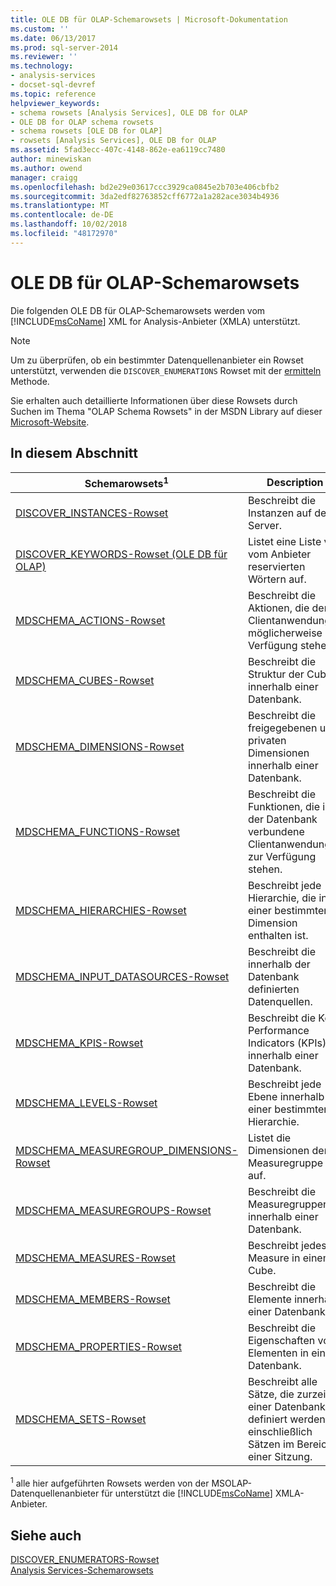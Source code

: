 ```yaml
---
title: OLE DB für OLAP-Schemarowsets | Microsoft-Dokumentation
ms.custom: ''
ms.date: 06/13/2017
ms.prod: sql-server-2014
ms.reviewer: ''
ms.technology:
- analysis-services
- docset-sql-devref
ms.topic: reference
helpviewer_keywords:
- schema rowsets [Analysis Services], OLE DB for OLAP
- OLE DB for OLAP schema rowsets
- schema rowsets [OLE DB for OLAP]
- rowsets [Analysis Services], OLE DB for OLAP
ms.assetid: 5fad3ecc-407c-4148-862e-ea6119cc7480
author: minewiskan
ms.author: owend
manager: craigg
ms.openlocfilehash: bd2e29e03617ccc3929ca0845e2b703e406cbfb2
ms.sourcegitcommit: 3da2edf82763852cff6772a1a282ace3034b4936
ms.translationtype: MT
ms.contentlocale: de-DE
ms.lasthandoff: 10/02/2018
ms.locfileid: "48172970"
---
```

# <a name="ole-db-for-olap-schema-rowsets"></a>OLE DB für OLAP-Schemarowsets
  Die folgenden OLE DB für OLAP-Schemarowsets werden vom [!INCLUDE[msCoName](../../../includes/msconame-md.md)] XML for Analysis-Anbieter (XMLA) unterstützt.  
  
> [!NOTE]  
>  Um zu überprüfen, ob ein bestimmter Datenquellenanbieter ein Rowset unterstützt, verwenden die `DISCOVER_ENUMERATIONS` Rowset mit der [ermitteln](../../xmla/xml-elements-methods-discover.md) Methode.  
  
 Sie erhalten auch detaillierte Informationen über diese Rowsets durch Suchen im Thema "OLAP Schema Rowsets" in der MSDN Library auf dieser [Microsoft-Website](http://go.microsoft.com/fwlink/?LinkId=15426).  
  
## <a name="in-this-section"></a>In diesem Abschnitt  
  
|Schemarowsets<sup>1</sup>|Description|  
|-------------------------------|-----------------|  
|[DISCOVER_INSTANCES-Rowset](discover-instances-rowset.md)|Beschreibt die Instanzen auf dem Server.|  
|[DISCOVER_KEYWORDS-Rowset &#40;OLE DB für OLAP&#41;](discover-keywords-rowset-ole-db-for-olap.md)|Listet eine Liste von vom Anbieter reservierten Wörtern auf.|  
|[MDSCHEMA_ACTIONS-Rowset](mdschema-actions-rowset.md)|Beschreibt die Aktionen, die der Clientanwendung möglicherweise zur Verfügung stehen.|  
|[MDSCHEMA_CUBES-Rowset](mdschema-cubes-rowset.md)|Beschreibt die Struktur der Cubes innerhalb einer Datenbank.|  
|[MDSCHEMA_DIMENSIONS-Rowset](mdschema-dimensions-rowset.md)|Beschreibt die freigegebenen und privaten Dimensionen innerhalb einer Datenbank.|  
|[MDSCHEMA_FUNCTIONS-Rowset](mdschema-functions-rowset.md)|Beschreibt die Funktionen, die in der Datenbank verbundene Clientanwendungen zur Verfügung stehen.|  
|[MDSCHEMA_HIERARCHIES-Rowset](mdschema-hierarchies-rowset.md)|Beschreibt jede Hierarchie, die in einer bestimmten Dimension enthalten ist.|  
|[MDSCHEMA_INPUT_DATASOURCES-Rowset](mdschema-input-datasources-rowset.md)|Beschreibt die innerhalb der Datenbank definierten Datenquellen.|  
|[MDSCHEMA_KPIS-Rowset](mdschema-kpis-rowset.md)|Beschreibt die Key Performance Indicators (KPIs) innerhalb einer Datenbank.|  
|[MDSCHEMA_LEVELS-Rowset](mdschema-levels-rowset.md)|Beschreibt jede Ebene innerhalb einer bestimmten Hierarchie.|  
|[MDSCHEMA_MEASUREGROUP_DIMENSIONS-Rowset](mdschema-measuregroup-dimensions-rowset.md)|Listet die Dimensionen der Measuregruppe auf.|  
|[MDSCHEMA_MEASUREGROUPS-Rowset](mdschema-measuregroups-rowset.md)|Beschreibt die Measuregruppen innerhalb einer Datenbank.|  
|[MDSCHEMA_MEASURES-Rowset](mdschema-measures-rowset.md)|Beschreibt jedes Measure in einem Cube.|  
|[MDSCHEMA_MEMBERS-Rowset](mdschema-members-rowset.md)|Beschreibt die Elemente innerhalb einer Datenbank.|  
|[MDSCHEMA_PROPERTIES-Rowset](mdschema-properties-rowset.md)|Beschreibt die Eigenschaften von Elementen in einer Datenbank.|  
|[MDSCHEMA_SETS-Rowset](mdschema-sets-rowset.md)|Beschreibt alle Sätze, die zurzeit in einer Datenbank definiert werden, einschließlich Sätzen im Bereich einer Sitzung.|  
  
 <sup>1</sup> alle hier aufgeführten Rowsets werden von der MSOLAP-Datenquellenanbieter für unterstützt die [!INCLUDE[msCoName](../../../includes/msconame-md.md)] XMLA-Anbieter.  
  
## <a name="see-also"></a>Siehe auch  
 [DISCOVER_ENUMERATORS-Rowset](../xml/discover-enumerators-rowset.md)   
 [Analysis Services-Schemarowsets](../../schema-rowsets/analysis-services-schema-rowsets.md)  
  
  

